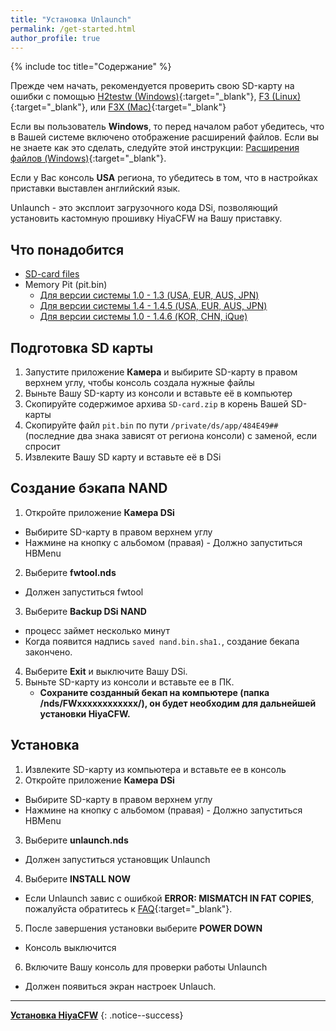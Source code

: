 ```yaml
---
title: "Установка Unlaunch"
permalink: /get-started.html
author_profile: true
---
```


{% include toc title="Содержание" %}

Прежде чем начать, рекомендуется проверить свою SD-карту на ошибки с помощью 
[H2testw (Windows)](https://3ds.customfw.xyz/h2testw-windows){:target="_blank"}, [F3 (Linux)](https://3ds.customfw.xyz/f3-linux){:target="_blank"}, или [F3X (Mac)](https://3ds.customfw.xyz/f3x-mac){:target="_blank"}<br>

Если вы пользователь **Windows**, то перед началом работ убедитесь, что в Вашей системе включено отображение расширений файлов. Если вы не знаете как это сделать, следуйте этой инструкции: [Расширения файлов (Windows)](https://3ds.customfw.xyz/file-extensions-windows){:target="_blank"}.

Если у Вас консоль **USA** региона, то убедитесь в том, что в настройках приставки выставлен английский язык.

Unlaunch - это эксплоит загрузочного кода DSi, позволяющий установить кастомную прошивку HiyaCFW на Вашу приставку.

## Что понадобится 
- [SD-card files](files/SD-card.zip)
- Memory Pit (pit.bin)
	- [Для версии системы 1.0 - 1.3 (USA, EUR, AUS, JPN)](files/memory_pit/10/pit.bin)
	- [Для версии системы 1.4 - 1.4.5 (USA, EUR, AUS, JPN)](files/memory_pit/14/pit.bin)
	- [Для версии системы 1.0 - 1.4.6 (KOR, CHN, iQue)](files/memory_pit/10/pit.bin)
	
## Подготовка SD карты
1. Запустите приложение **Камера** и выбирите SD-карту в правом верхнем углу, чтобы консоль создала нужные файлы
2. Выньте Вашу SD-карту из консоли и вставьте её в компьютер
3. Скопируйте содержимое архива `SD-card.zip` в корень Вашей SD-карты
4. Скопируйте файл `pit.bin` по пути `/private/ds/app/484E49##` (последние два знака зависят от региона консоли) с заменой, если спросит
5. Извлеките Вашу SD карту и вставьте её в DSi

## Создание бэкапа NAND 
1. Откройте приложение **Камера DSi**
- Выбирите SD-карту в правом верхнем углу
- Нажмине на кнопку с альбомом (правая)
		- Должно запуститься HBMenu
2. Выберите **fwtool.nds**
- Должен запуститься fwtool
3. Выберите **Backup DSi NAND**  
- процесс займет несколько минут
- Когда появится надпись `saved nand.bin.sha1.`, создание бекапа закончено.
4. Выберите **Exit** и выключите Вашу DSi.
5. Выньте SD-карту из консоли и вставьте ее в ПК.
	- **Сохраните созданный бекап на компьютере (папка /nds/FWхххххххххххх/), он будет необходим для дальнейшей установки HiyaCFW.**

## Установка
1. Извлеките SD-карту из компьютера и вставьте ее в консоль
2. Откройте приложение **Камера DSi**
- Выбирите SD-карту в правом верхнем углу
- Нажмине на кнопку с альбомом (правая)
		- Должно запуститься HBMenu
3. Выберите **unlaunch.nds**   
- Должен запуститься установщик Unlaunch
4. Выберите **INSTALL NOW**  
- Если Unlaunch завис с ошибкой **ERROR: MISMATCH IN FAT COPIES**, пожалуйста обратитесь к [FAQ](faq){:target="_blank"}.
5. После завершения установки выберите **POWER DOWN**  
- Консоль выключится
6. Включите Вашу консоль для проверки работы Unlaunch
- Должен появиться экран настроек Unlauch.


___

[**Установка HiyaCFW**](installing-hiyaCFW)
{: .notice--success}
